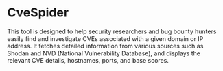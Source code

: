 # CveSpider
This tool is designed to help security researchers and bug bounty hunters easily find and investigate CVEs associated with a given domain or IP address. It fetches detailed information from various sources such as Shodan and NVD (National Vulnerability Database), and displays the relevant CVE details, hostnames, ports, and base scores.
